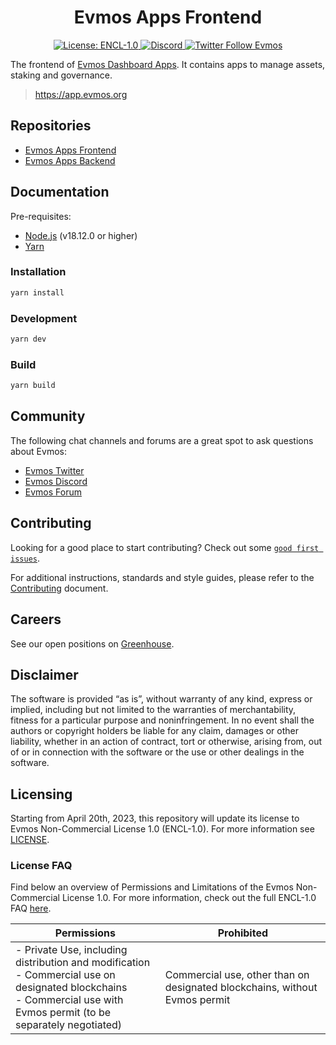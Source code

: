<div align="center">
  <h1> Evmos Apps Frontend </h1>
</div>

<div align="center">
  <a href="https://github.com/evmos/apps/blob/main/LICENSE">
    <img alt="License: ENCL-1.0" src="https://img.shields.io/badge/license-ENCL--1.0-orange" />
  </a>
  <a href="https://discord.gg/evmos">
    <img alt="Discord" src="https://img.shields.io/discord/809048090249134080.svg" />
  </a>
  <a href="https://twitter.com/EvmosOrg">
    <img alt="Twitter Follow Evmos" src="https://img.shields.io/twitter/follow/EvmosOrg"/>
  </a>
</div>

The frontend of [Evmos Dashboard Apps](https://app.evmos.org). It contains apps to manage assets, staking and governance.

> https://app.evmos.org

## Repositories

- [Evmos Apps Frontend](https://github.com/evmos/apps)
- [Evmos Apps Backend](https://github.com/evmos/backend)

## Documentation

Pre-requisites:

- [Node.js](https://nodejs.org/en/download/) (v18.12.0 or higher)
- [Yarn](https://yarnpkg.com/getting-started/install)

### Installation

```bash
yarn install
```

### Development

```bash
yarn dev
```

### Build

```bash
yarn build
```

## Community

The following chat channels and forums are a great spot to ask questions about Evmos:

- [Evmos Twitter](https://twitter.com/EvmosOrg)
- [Evmos Discord](https://discord.gg/evmos)
- [Evmos Forum](https://commonwealth.im/evmos)

## Contributing

Looking for a good place to start contributing?
Check out some
[`good first issues`](https://github.com/evmos/apps/issues?q=is%3Aopen+is%3Aissue+label%3A%22good+first+issue%22).

For additional instructions, standards and style guides, please refer to the [Contributing](./CONTRIBUTING.md) document.

## Careers

See our open positions on [Greenhouse](https://boards.eu.greenhouse.io/evmos).

## Disclaimer

The software is provided “as is”, without warranty of any kind, express or implied, including but not limited to the warranties of merchantability, fitness for a particular purpose and noninfringement. In no event shall the authors or copyright holders be liable for any claim, damages or other liability, whether in an action of contract, tort or otherwise, arising from, out of or in connection with the software or the use or other dealings in the software.

## Licensing

Starting from April 20th, 2023, this repository will update its license to Evmos Non-Commercial License 1.0 (ENCL-1.0). For more information see [LICENSE](/LICENSE).

### License FAQ

Find below an overview of Permissions and Limitations of the Evmos Non-Commercial License 1.0. For more information, check out the full ENCL-1.0 FAQ [here](/LICENSE_FAQ.md).

| Permissions                                                  | Prohibited                                                   |
| ------------------------------------------------------------ | ------------------------------------------------------------ |
| - Private Use, including distribution and modification<br />- Commercial use on designated blockchains<br />- Commercial use with Evmos permit (to be separately negotiated) | Commercial use, other than on designated blockchains, without Evmos permit |
